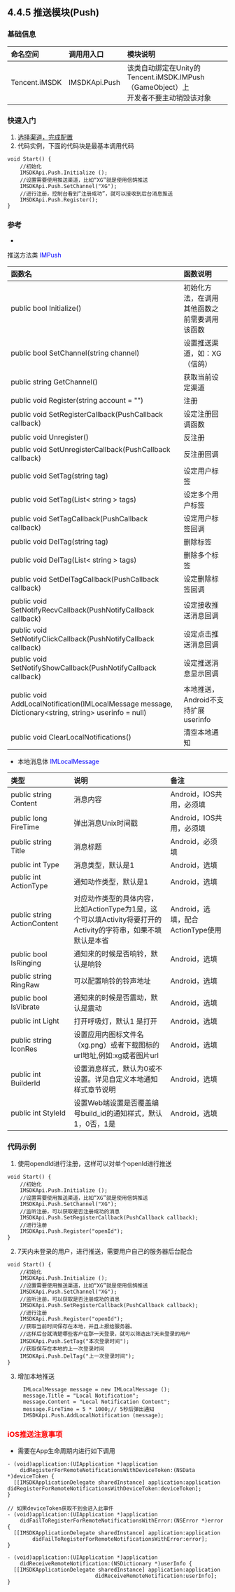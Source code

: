 ## 4.4.5 推送模块(Push)

### 基础信息

|命名空间|调用用入口|模块说明|
|:--|:--|:--|
|Tencent.iMSDK|IMSDKApi.Push|该类自动绑定在Unity的Tencent.iMSDK.IMPush（GameObject）上<br> 开发者不要主动销毁该对象|

### 快速入门

1.  [选择渠道，完成配置](../../Channel/README.md)
2.  代码实例，下面的代码块是最基本调用代码

```
void Start() {
    //初始化
    IMSDKApi.Push.Initialize ();
    //设置需要使用推送渠道，比如“XG”就是使用信鸽推送
    IMSDKApi.Push.SetChannel("XG");
    //进行注册，控制台看到“注册成功”，就可以接收到后台消息推送
    IMSDKApi.Push.Register();
}
```

### 参考

* 
推送方法类 <font color=blue>IMPush</font>

| 函数名 | 函数说明 |
| :-- | :-- |
| public bool Initialize() | 初始化方法，在调用其他函数之前需要调用该函数 |
| public bool SetChannel(string channel) | 设置推送渠道，如：XG（信鸽） |
| public string GetChannel() | 获取当前设定渠道 |
| public void Register(string account = "") | 注册 |
| public void SetRegisterCallback(PushCallback callback) | 设定注册回调函数 |
| public void Unregister() | 反注册 |
| public void SetUnregisterCallback(PushCallback callback) | 反注册回调 |
| public void SetTag(string tag) | 设定用户标签 |
| public void SetTag(List< string > tags) | 设定多个用户标签 |
| public void SetTagCallback(PushCallback callback) | 设定用户标签回调 |
| public void DelTag(string tag) | 删除标签 |
| public void DelTag(List< string > tags) | 删除多个标签 |
| public void SetDelTagCallback(PushCallback callback) | 设定删除标签回调 |
| public void SetNotifyRecvCallback(PushNotifyCallback callback) | 设定接收推送消息回调 |
| public void SetNotifyClickCallback(PushNotifyCallback callback) | 设定点击推送消息回调 |
| public void SetNotifyShowCallback(PushNotifyCallback callback) | 设定推送消息显示回调 |     
| public void AddLocalNotification(IMLocalMessage message, Dictionary<string, string> userinfo = null) |本地推送，Android不支持扩展userinfo|
| public void ClearLocalNotifications() |清空本地通知|

* 本地消息体 <font color=blue>IMLocalMessage</font>

| 类型 | 说明 | 备注 |
| :--------------------------- | :---------------------------------------- | :------------------------- |
| public string Content | 消息内容 | Android，IOS共用，必须填 |
| public long FireTime | 弹出消息Unix时间戳 | Android，IOS共用，必须填 |
| public string Title | 消息标题 | Android，必须填 |
| public int Type | 消息类型，默认是1 | Android，选填 |
| public int ActionType | 通知动作类型，默认是1 | Android，选填 |
| public string ActionContent | 对应动作类型的具体内容，<br>比如ActionType为1是，这个可以填Activity将要打开的Activity的字符串，如果不填默认是本省 | Android，选填，配合ActionType使用 |
| public bool IsRinging | 通知来的时候是否响铃，默认是响铃 | Android，选填 |
| public string RingRaw | 可以配置响铃的铃声地址 | Android，选填 |
| public bool IsVibrate | 通知来的时候是否震动，默认是震动 | Android，选填 |
| public int Light | 打开呼吸灯，默认1 是打开 | Android，选填 |
| public string IconRes | 设置应用内图标文件名（xg.png）或者下载图标的url地址,例如:xg或者图片url | Android，选填 |
| public int BuilderId | 设置消息样式，默认为0或不设置。详见自定义本地通知样式章节说明 | Android，选填 |
| public int StyleId | 设置Web端设置是否覆盖编号build_id的通知样式，默认1，0否，1是 | Android，选填 |

### 代码示例
1. 使用opendId进行注册，这样可以对单个openId进行推送

 ```
 void Start() {
     //初始化
     IMSDKApi.Push.Initialize ();
     //设置需要使用推送渠道，比如“XG”就是使用信鸽推送
     IMSDKApi.Push.SetChannel("XG");
     //监听注册，可以获取是否注册成功的消息
     IMSDKApi.Push.SetRegisterCallback(PushCallback callback);
     //进行注册
     IMSDKApi.Push.Register("openId");
 }
 ```

2. 7天内未登录的用户，进行推送，需要用户自己的服务器后台配合

 ```
 void Start() {
     //初始化 
 	 IMSDKApi.Push.Initialize ();
     //设置需要使用推送渠道，比如“XG”就是使用信鸽推送
	 IMSDKApi.Push.SetChannel("XG");
     //监听注册，可以获取是否注册成功的消息
     IMSDKApi.Push.SetRegisterCallback(PushCallback callback);
     //进行注册
	 IMSDKApi.Push.Register("openId");
     //获取当前时间保存在本地，并且上报给服务器。
     //这样后台就清楚哪些客户在那一天登录，就可以筛选出7天未登录的用户
     IMSDKApi.Push.SetTag("本次登录时间");
     //获取保存在本地的上一次登录时间
     IMSDKApi.Push.DelTag("上一次登录时间");
 }
 ``` 

3. 增加本地推送

```
     IMLocalMessage message = new IMLocalMessage (); 
     message.Title = "Local Notification"; 
     message.Content = "Local Notification Content"; 
     message.FireTime = 5 * 1000;// 5秒后弹出通知
     IMSDKApi.Push.AddLocalNotification (message); 
``` 
 
### <font color=red> iOS推送注意事项 </font>   
+ 需要在App生命周期内进行如下调用   

```
- (void)application:(UIApplication *)application
    didRegisterForRemoteNotificationsWithDeviceToken:(NSData *)deviceToken {
  [[IMSDKApplicationDelegate sharedInstance] application:application didRegisterForRemoteNotificationsWithDeviceToken:deviceToken];
}

// 如果deviceToken获取不到会进入此事件
- (void)application:(UIApplication *)application
    didFailToRegisterForRemoteNotificationsWithError:(NSError *)error {
  [[IMSDKApplicationDelegate sharedInstance] application:application
        didFailToRegisterForRemoteNotificationsWithError:error];
}

- (void)application:(UIApplication *)application
    didReceiveRemoteNotification:(NSDictionary *)userInfo {
  [[IMSDKApplicationDelegate sharedInstance] application:application
                            didReceiveRemoteNotification:userInfo];
}

```

